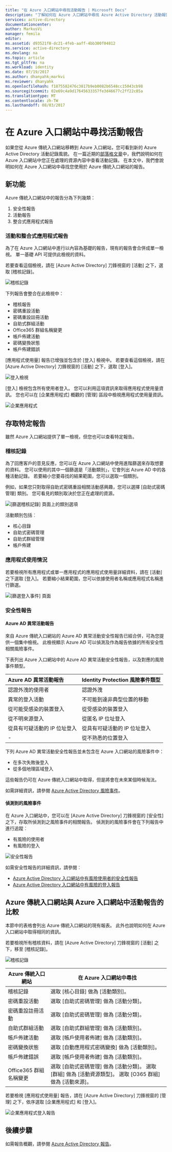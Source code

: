 ```yaml
---
title: "在 Azure 入口網站中尋找活動報告 | Microsoft Docs"
description: "了解如何在 Azure 入口網站中尋找 Azure Active Directory 活動報告。"
services: active-directory
documentationcenter: 
author: MarkusVi
manager: femila
editor: 
ms.assetid: d93521f8-dc21-4feb-aaff-4bb300f04812
ms.service: active-directory
ms.devlang: na
ms.topic: article
ms.tgt_pltfrm: na
ms.workload: identity
ms.date: 07/19/2017
ms.author: dhanyahk;markvi
ms.reviewer: dhanyahk
ms.openlocfilehash: f1875582476c3817b9eb0082b6548cc15043cb98
ms.sourcegitcommit: 02e69c4a9d17645633357fe3d46677c2ff22c85a
ms.translationtype: MT
ms.contentlocale: zh-TW
ms.lasthandoff: 08/03/2017
---
```

# <a name="find-activity-reports-in-the-azure-portal"></a>在 Azure 入口網站中尋找活動報告

如果您從 Azure 傳統入口網站移轉到 Azure 入口網站，您可看到新的 Azure Active Directory 活動記錄風貌。 在一篇近期的[部落格文章](https://blogs.technet.microsoft.com/enterprisemobility/2016/11/08/azuread-weve-just-turned-on-detailed-auditing-and-sign-in-logs-in-the-new-azure-portal/)中，我們說明如何在 Azure 入口網站中您正在處理的資源內容中查看活動記錄。 在本文中，我們會說明如何在 Azure 入口網站中尋找您使用於 Azure 傳統入口網站的報告。

## <a name="whats-new"></a>新功能

Azure 傳統入口網站中的報告分為下列幾類：

1.  安全性報告
2.  活動報告
3.  整合式應用程式報告

### <a name="activity-and-integrated-app-reports"></a>活動和整合式應用程式報告

為了在 Azure 入口網站中進行以內容為基礎的報告，現有的報告會合併成單一檢視。 單一基礎 API 可提供此檢視的資料。

若要查看這個檢視，請在 [Azure Active Directory] 刀鋒視窗的 [活動] 之下，選取 [稽核記錄]。

![稽核記錄](./media/active-directory-reporting-migration/482.png "稽核記錄")

下列報告會整合在此檢視中：

-   稽核報告
-   密碼重設活動
-   密碼重設註冊活動
-   自助式群組活動
-   Office365 群組名稱變更
-   帳戶佈建活動
-   密碼變換狀態
-   帳戶佈建錯誤


[應用程式使用量] 報告已增強並包含於 [登入] 檢視中。 若要查看這個檢視，請在 [Azure Active Directory] 刀鋒視窗的 [活動] 之下，選取 [登入]。

![登入檢視](./media/active-directory-reporting-migration/483.png "登入檢視")

[登入] 檢視包含所有使用者登入。 您可以利用這項資訊來取得應用程式使用量資訊。 您也可以在 [企業應用程式] 概觀的 [管理] 區段中檢視應用程式使用量資訊。

![企業應用程式](./media/active-directory-reporting-migration/484.png "企業應用程式")

## <a name="access-a-specific-report"></a>存取特定報告

雖然 Azure 入口網站提供了單一檢視，但您也可以查看特定報告。

### <a name="audit-logs"></a>稽核記錄

為了回應客戶的意見反應，您可以在 Azure 入口網站中使用進階篩選來存取想要的資料。 您可以使用的其中一個篩選是「活動類別」，它會列出 Azure AD 中的各種活動記錄。 若要縮小您要尋找的結果範圍，您可以選取一個類別。

例如，如果您只對取得自助式密碼重設相關活動感興趣，您可以選擇 [自助式密碼管理] 類別。 您可看見的類別取決於您正在處理的資源。  

![[篩選稽核記錄] 頁面上的類別選項](./media/active-directory-reporting-migration/06.png "[篩選稽核記錄] 頁面上的類別選項")

活動類別包括︰

- 核心目錄
- 自助式密碼管理
- 自助式群組管理
- 帳戶佈建

### <a name="application-usage"></a>應用程式使用情況

若要檢視所有應用程式或單一應用程式的應用程式使用量詳細資料，請在 [活動] 之下選取 [登入]。 若要縮小結果範圍，您可以依據使用者名稱或應用程式名稱進行篩選。

![[篩選登入事件] 頁面](./media/active-directory-reporting-migration/07.png "[篩選登入事件] 頁面")

### <a name="security-reports"></a>安全性報告

#### <a name="azure-ad-anomalous-activity-reports"></a>Azure AD 異常活動報告

來自 Azure 傳統入口網站的 Azure AD 異常活動安全性報告已經合併，可為您提供一個集中檢視。 此檢視顯示 Azure AD 可以偵測及作為報告依據的所有安全性相關風險事件。

下表列出 Azure 入口網站中的 Azure AD 異常活動安全性報告，以及對應的風險事件類型。

| Azure AD 異常活動報告 |  Identity Protection 風險事件類型|
| :--- | :--- |
| 認證外洩的使用者 | 認證外洩 |
| 異常的登入活動 | 不可能到達非典型位置的移動 |
| 從可能受感染的裝置登入 | 從受感染的裝置登入|
| 從不明來源登入 | 從匿名 IP 位址登入 |
| 從具有可疑活動的 IP 位址登入 | 從具有可疑活動的 IP 位址登入 |
| - | 從不熟悉的位置登入 |

下列 Azure AD 異常活動安全性報告並未包含在 Azure 入口網站的風險事件中：

* 在多次失敗後登入
* 從多個地理區域登入

這些報告仍可在 Azure 傳統入口網站中取得，但是將會在未來某個時候淘汰。

如需詳細資訊，請參閱 [Azure Active Directory 風險事件](active-directory-identity-protection-risk-events.md)。  


#### <a name="detected-risk-events"></a>偵測到的風險事件

在 Azure 入口網站中，您可以在 [Azure Active Directory] 刀鋒視窗的 [安全性] 之下，存取所偵測到之風險事件的相關報告。 偵測到的風險事件會在下列報告中進行追蹤︰   

- 有風險的使用者
- 有風險的登入

![安全性報告](./media/active-directory-reporting-migration/04.png "安全性報告")

如需安全性報告的詳細資訊，請參閱︰

- [Azure Active Directory 入口網站中有風險使用者的安全性報告](active-directory-reporting-security-user-at-risk.md)
- [Azure Active Directory 入口網站中有風險的登入報告](active-directory-reporting-security-risky-sign-ins.md)


## <a name="activity-reports-in-the-azure-classic-portal-vs-the-azure-portal"></a>Azure 傳統入口網站與 Azure 入口網站中活動報告的比較

本節中的表格會列出 Azure 傳統入口網站的現有報表。 此外也說明如何在 Azure 入口網站中取得相同的資訊。

若要檢視所有稽核資料，請在 [Azure Active Directory] 刀鋒視窗的 [活動] 之下，移至 [稽核記錄]。

![稽核記錄](./media/active-directory-reporting-migration/61.png "稽核記錄")

| Azure 傳統入口網站                 | 在 Azure 入口網站中尋找                                                         |
| ---                                  | ---                                                                        |
| 稽核記錄                           | 選取 [核心目錄] 做為 [活動類別]。                       |
| 密碼重設活動              | 選取 [自助式密碼管理] 做為 [活動分類]。 |
| 密碼重設註冊活動 | 選取 [自助式密碼管理] 做為 [活動分類]。     |
| 自助式群組活動         | 選取 [自助式群組管理] 做為 [活動類別]。        |
| 帳戶佈建活動        | 選取 [帳戶使用者佈建] 做為 [活動類別]。         |
| 密碼變換狀態             | 選取 [自動應用程式密碼變換] 做為 [活動類別]。      |
| 帳戶佈建錯誤          | 選取 [帳戶使用者佈建] 做為 [活動類別]。        |
| Office365 群組名稱變更         | 選取 [自助式密碼管理] 做為 [活動分類]。 選取 [群組] 做為 [活動資源類型]。 選取 [O365 群組] 做為 [活動來源]。|

若要檢視 [應用程式使用量] 報告，請在 [Azure Active Directory] 刀鋒視窗的 [管理] 之下，依序選取 [企業應用程式] 和 [登入]。


![企業應用程式登入報告](./media/active-directory-reporting-migration/199.png "企業應用程式登入報告")

## <a name="next-steps"></a>後續步驟

如需報告概觀，請參閱 [Azure Active Directory 報告](active-directory-reporting-azure-portal.md)。
